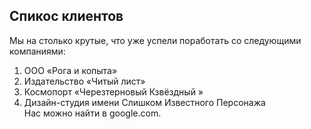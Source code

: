 ## Спикос клиентов
Мы на столько крутые, что уже успели поработать со следующими компаниями:

1. ООО «Рога и копыта» <br>
2. Издательство «Читый лист» <br>
3. Космопорт «Черезтерновый Кзвёздный »<br>
4. Дизайн-студия имени Слишком Известного Персонажа <br>
Нас можно найти в google.com.
